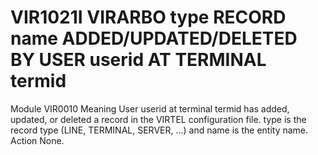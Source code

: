 # VIR1021I VIRARBO type RECORD name ADDED/UPDATED/DELETED BY USER userid AT TERMINAL termid
Module
    VIR0010
Meaning
    User userid at terminal termid has added, updated, or deleted a record in the VIRTEL configuration file. type is the record type (LINE, TERMINAL, SERVER, ...) and name is the entity name.
Action
    None.
